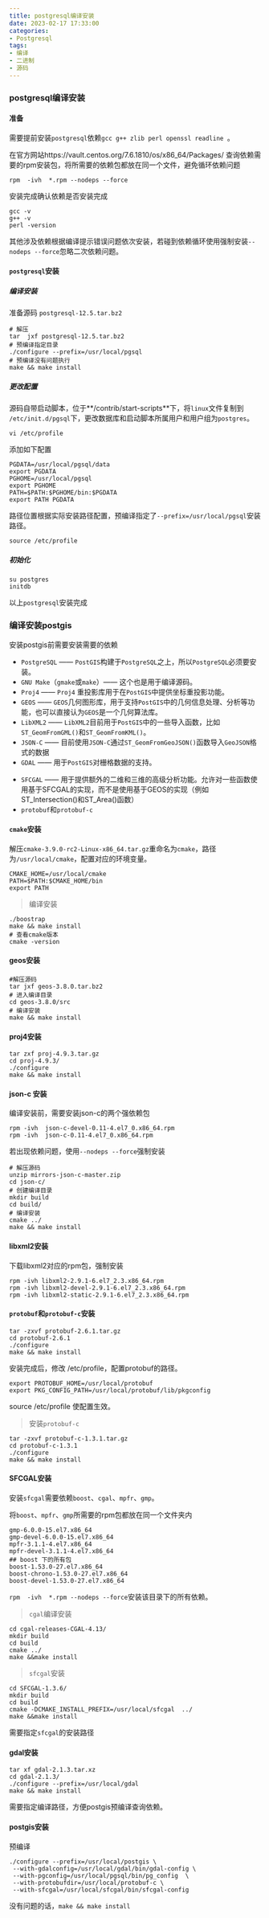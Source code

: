 ```yaml
---
title: postgresql编译安装
date: 2023-02-17 17:33:00
categories:
- Postgresql
tags:
- 编译
- 二进制
- 源码
---
```


### postgresql编译安装

#### 准备

需要提前安装`postgresql`依赖`gcc g++ zlib perl openssl readline `。

在官方网站https://vault.centos.org/7.6.1810/os/x86_64/Packages/ 查询依赖需要的rpm安装包，将所需要的依赖包都放在同一个文件，避免循环依赖问题

```shell
rpm  -ivh  *.rpm --nodeps --force
```

安装完成确认依赖是否安装完成 

```shell
gcc -v
g++ -v
perl -version
```

其他涉及依赖根据编译提示错误问题依次安装，若碰到依赖循环使用强制安装`--nodeps --force`忽略二次依赖问题。

#### `postgresql`安装

##### 编译安装

准备源码 `postgresql-12.5.tar.bz2`

```shell
# 解压
tar  jxf postgresql-12.5.tar.bz2
# 预编译指定目录
./configure --prefix=/usr/local/pgsql
# 预编译没有问题执行
make && make install
```

##### 更改配置

源码自带启动脚本，位于**/contrib/start-scripts**下，将`linux`文件复制到 `/etc/init.d/pgsql`下，更改数据库和启动脚本所属用户和用户组为`postgres`。

```shell
vi /etc/profile
```

添加如下配置

```shell
PGDATA=/usr/local/pgsql/data
export PGDATA
PGHOME=/usr/local/pgsql
export PGHOME
PATH=$PATH:$PGHOME/bin:$PGDATA
export PATH PGDATA
```

路径位置根据实际安装路径配置，预编译指定了`--prefix=/usr/local/pgsql`安装路径。

```shell
source /etc/profile
```

##### 初始化

```shell
su postgres
initdb
```

以上`postgresql`安装完成

### 编译安装postgis

安装postgis前需要安装需要的依赖

- `PostgreSQL`  ——  `PostGIS`构建于`PostgreSQL`之上，所以`PostgreSQL`必须要安装。
- `GNU Make`（`gmake`或`make`）——  这个也是用于编译源码。
- `Proj4`  ——  `Proj4` 重投影库用于在`PostGIS`中提供坐标重投影功能。
- `GEOS`  ——  `GEOS`几何图形库，用于支持`PostGIS`中的几何信息处理、分析等功能，也可以直接认为`GEOS`是一个几何算法库。
- `LibXML2`  ——  `LibXML2`目前用于`PostGIS`中的一些导入函数，比如`ST_GeomFromGML()`和`ST_GeomFromKML()`。
- `JSON-C`  ——  目前使用`JSON-C`通过`ST_GeomFromGeoJSON()`函数导入`GeoJSON`格式的数据
- `GDAL`  ——  用于`PostGIS`对栅格数据的支持。

* `SFCGAL`  ——  用于提供额外的二维和三维的高级分析功能。允许对一些函数使用基于SFCGAL的实现，而不是使用基于GEOS的实现（例如ST_Intersection()和ST_Area()函数）
* `protobuf`和`protobuf-c`

#### `cmake`安装

解压`cmake-3.9.0-rc2-Linux-x86_64.tar.gz`重命名为`cmake`，路径为`/usr/local/cmake`，配置对应的环境变量。

```shell
CMAKE_HOME=/usr/local/cmake
PATH=$PATH:$CMAKE_HOME/bin
export PATH
```

> 编译安装

```shell
./boostrap
make && make install
# 查看cmake版本
cmake -version
```

#### geos安装

```shell
#解压源码
tar jxf geos-3.8.0.tar.bz2
# 进入编译目录
cd geos-3.8.0/src
# 编译安装
make && make install
```

#### proj4安装

```shell
tar zxf proj-4.9.3.tar.gz 
cd proj-4.9.3/
./configure 
make && make install
```

#### json-c 安装

编译安装前，需要安装json-c的两个强依赖包

```shell
rpm -ivh  json-c-devel-0.11-4.el7_0.x86_64.rpm
rpm -ivh  json-c-0.11-4.el7_0.x86_64.rpm
```

若出现依赖问题，使用`--nodeps --force`强制安装

```shell
# 解压源码
unzip mirrors-json-c-master.zip 
cd json-c/
# 创建编译目录
mkdir build
cd build/
# 编译安装
cmake ../
make && make install
```

#### libxml2安装

下载libxml2对应的rpm包，强制安装

```
rpm -ivh libxml2-2.9.1-6.el7_2.3.x86_64.rpm
rpm -ivh libxml2-devel-2.9.1-6.el7_2.3.x86_64.rpm
rpm -ivh libxml2-static-2.9.1-6.el7_2.3.x86_64.rpm
```

#### `protobuf`和`protobuf-c`安装

```shell
tar -zxvf protobuf-2.6.1.tar.gz
cd protobuf-2.6.1
./configure
make && make install
```

安装完成后，修改 /etc/profile，配置protobuf的路径。

```shell
export PROTOBUF_HOME=/usr/local/protobuf
export PKG_CONFIG_PATH=/usr/local/protobuf/lib/pkgconfig
```

source /etc/profile 使配置生效。

> 安装`protobuf-c`

```shell
tar -zxvf protobuf-c-1.3.1.tar.gz
cd protobuf-c-1.3.1
./configure
make && make install
```

#### SFCGAL安装

安装`sfcgal`需要依赖`boost`、`cgal`、`mpfr`、`gmp`。

将`boost`、`mpfr`、`gmp`所需要的rpm包都放在同一个文件夹内

```shell
gmp-6.0.0-15.el7.x86_64
gmp-devel-6.0.0-15.el7.x86_64
mpfr-3.1.1-4.el7.x86_64
mpfr-devel-3.1.1-4.el7.x86_64
## boost 下的所有包
boost-1.53.0-27.el7.x86_64
boost-chrono-1.53.0-27.el7.x86_64
boost-devel-1.53.0-27.el7.x86_64
```

`rpm  -ivh  *.rpm --nodeps --force`安装该目录下的所有依赖。

>`cgal`编译安装

```shell
cd cgal-releases-CGAL-4.13/
mkdir build
cd build
cmake ../
make &&make install
```

>`sfcgal`安装

```shell
cd SFCGAL-1.3.6/
mkdir build
cd build
cmake -DCMAKE_INSTALL_PREFIX=/usr/local/sfcgal  ../
make &&make install
```

需要指定`sfcgal`的安装路径

#### gdal安装

```shell
tar xf gdal-2.1.3.tar.xz
cd gdal-2.1.3/
./configure --prefix=/usr/local/gdal
make && make install
```

需要指定编译路径，方便postgis预编译查询依赖。

#### postgis安装

预编译

```shel
./configure --prefix=/usr/local/postgis \
 --with-gdalconfig=/usr/local/gdal/bin/gdal-config \
 --with-pgconfig=/usr/local/pgsql/bin/pg_config  \
 --with-protobufdir=/usr/local/protobuf-c \
 --with-sfcgal=/usr/local/sfcgal/bin/sfcgal-config
```

没有问题的话，`make && make install`